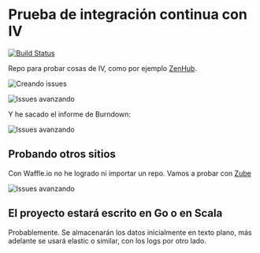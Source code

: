 # Prueba de integración continua con IV

[![Build Status](https://travis-ci.org/JJ/prueba-IC-IV.svg?branch=master)](https://travis-ci.org/JJ/prueba-IC-IV)

Repo para probar cosas de IV, como por
ejemplo [ZenHub](http://app.zenhub.com).

![Creando issues](img/issues.png) 

![Issues avanzando](img/issues.png) 

Y he sacado el informe de Burndown:

![Issues avanzando](img/burndown.png) 

## Probando otros sitios

Con Waffle.io no he logrado ni importar un repo. Vamos a probar con [Zube](https://zube.io)

![Issues avanzando](img/zube.png) 

## El proyecto estará escrito en Go o en Scala

Probablemente. Se almacenarán los datos inicialmente en texto plano,
más adelante se usará elastic o similar, con los logs por otro lado. 
